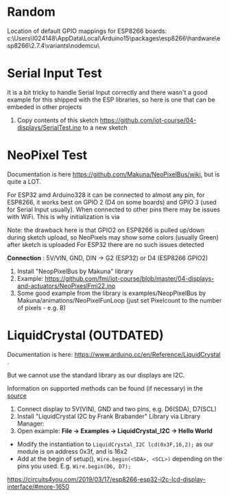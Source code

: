 # Random
Location of default GPIO mappings for ESP8266 boards: 	c:\Users\I024148\AppData\Local\Arduino15\packages\esp8266\hardware\esp8266\2.7.4\variants\nodemcu\

# Serial Input Test
It is a bit tricky to handle Serial Input correctly and there wasn't a good example for this shipped with the ESP libraries, so here is one that can be embeded in other projects

1. Copy contents of this sketch https://github.com/iot-course/04-displays/SerialTest.ino to a new sketch

# NeoPixel Test
Documentation is here https://github.com/Makuna/NeoPixelBus/wiki, but is quite a LOT.

For ESP32 amd Arduino328 it can be connected to almost any pin, for ESP8266, it works best on GPIO 2 (D4 on some boards) and GPIO 3 (used for Serial Input usually). When connected to other pins there may be issues with WiFi. This is why initialization is via

Note: the drawback here is that GPIO2 on ESP8266 is pulled up/down during sketch upload, so NeoPixels may show some colors (usually Green) after sketch is uploaded
For ESP32 there are no such issues detected

**Connection** : 5V/VIN, GND, DIN -> G2 (ESP32) or D4 (ESP8266 GPIO2)
1. Install "NeopPixelBus by Makuna" library
2. Example: https://github.com/fmi/iot-course/blob/master/04-displays-and-actuators/NeoPixeslFmi22.ino
3. Some good example from the library is examples/NeopPixelBus by Makuna/animations/NeoPixelFunLoop (just set Pixelcount to the number of pixels - e.g. 8)


# LiquidCrystal (OUTDATED)
Documentation is here: https://www.arduino.cc/en/Reference/LiquidCrystal .

But we cannot use the standard library as our displays are I2C.

Information on supported methods can be found (if necessary) in the [source](https://github.com/marcoschwartz/LiquidCrystal_I2C/blob/master/) 
1. Connect display to 5V(VIN), GND and two pins, e.g. D6(SDA), D7(SCL)
1. Install "LiquidCrystal I2C by Frank Brabander" Library via Library Manager: 
2. Open example: **File -> Examples -> LiquidCrystal_I2C -> Hello World**
  * Modify the instantiation to `LiquidCrystal_I2C lcd(0x3F,16,2);` as our module is on address 0x3f, and is 16x2
  * Add at the begin of setup(), `Wire.begin(<SDA>, <SCL>)` depending on the pins you used. E.g. `Wire.begin(D6, D7);`
 
https://circuits4you.com/2019/03/17/esp8266-esp32-i2c-lcd-display-interface/#more-1650
